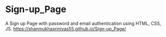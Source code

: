 # Sign-up_Page
A Sign up Page with password and email authentication using HTML, CSS, JS.
https://shanmukhasrinivas55.github.io/Sign-up_Page/
